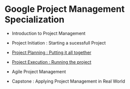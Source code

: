 # Google Project Management Specialization

* Introduction to Project Management

* Project Initiation : Starting a sucessfull Project

* [Project Planning : Putting it all together](./C3-Planning/c3-Project-Planning.md)

* [Project Execution : Running the project](./C4-Execution/c4-Project-Execution.md)

* Agile Project Management

* Capstone : Applying Project Management in Real World

